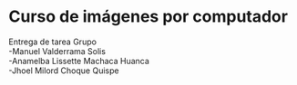 <h1>Curso de imágenes por computador</h1>
Entrega de tarea
Grupo <br>
-Manuel Valderrama Solis<br>
-Anamelba Lissette Machaca Huanca<br>
-Jhoel Milord Choque Quispe
